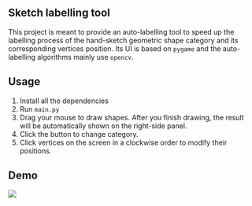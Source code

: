 ## Sketch labelling tool
This project is meant to provide an auto-labelling tool to speed up the labelling process of the hand-sketch geometric shape category and its corresponding vertices position. 
Its UI is based on `pygame` and the auto-labelling algorithms mainly use `opencv`.

## Usage
1. Install all the dependencies
2. Run `main.py`
3. Drag your mouse to draw shapes. After you finish drawing, the result will be automatically shown on the right-side panel.
4. Click the button to change category.
5. Click vertices on the screen in a clockwise order to modify their positions.

## Demo

![](https://github.com/Raysilience/sketchLabellingTool/blob/whiteboard_labelling_tool/doc/labelling_tool.gif)